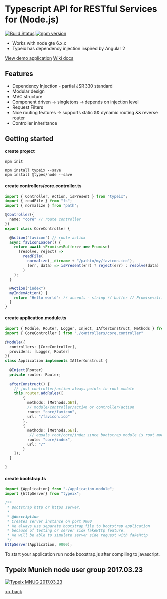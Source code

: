 # Typescript API for RESTful Services for (Node.js)

[![Build Status](https://travis-ci.org/igorzg/typeix.svg?branch=master)](https://travis-ci.org/igorzg/typeix)
[![npm version](https://badge.fury.io/js/typeix.svg)](https://badge.fury.io/js/typeix)

* Works with node gte 6.x.x
* Typeix has dependency injection inspired by Angular 2


[View demo application](http://www.igorivanovic.info/typeix-demo-app/)
[Wiki docs](https://github.com/igorzg/typeix/wiki)

## Features
* Dependency Injection - partial JSR 330 standard
* Modular design
* MVC structure
* Component driven -> singletons -> depends on injection level
* Request Filters
* Nice routing features -> supports static && dynamic routing && reverse router
* Controller inheritance


## Getting started
#### create project

```npm
npm init
```

```npm
npm install typeix --save
npm install @types/node --save
```

#### create controllers/core.controller.ts

```typescript
import { Controller, Action, isPresent } from "typeix";
import { readFile } from "fs";
import { normalize } from "path";

@Controller({
  name: "core" // route controller
})
export class CoreController {

  @Action("favicon") // route action
  async faviconLoader() {
    return await <Promise<Buffer>> new Promise(
      (resolve, reject) =>
        readFile(
          normalize(__dirname + "/pathto/my/favicon.ico"),
          (err, data) => isPresent(err) ? reject(err) : resolve(data)
        )
    );
  }

  @Action("index")
  myIndexAction() {
    return "Hello world"; // accepts - string // buffer // Promise<string|Buffer>
  }
}

```

#### create application.module.ts
```typescript
import { Module, Router, Logger, Inject, IAfterConstruct, Methods } from "typeix"
import { CoreController } from "./controllers/core.controller"

@Module({
  controllers: [CoreController],
  providers: [Logger, Router]
})
class Application implements IAfterConstruct {
  
  @Inject(Router)
  private router: Router;
  
  afterConstruct() {
    // just controller/action always points to root module
    this.router.addRules([
        {
          methods: [Methods.GET],
          // module/controller/action or controller/action
          route: "core/favicon", 
          url: "/favicon.ico"
        },
        {
          methods: [Methods.GET],
           // equals root/core/index since bootstrap module is root module
          route: "core/index",
          url: "/"
        }
    ]);
  }
  
}
```

#### create bootstrap.ts
```typescript
import {Application} from "./application.module";
import {httpServer} from "typeix";

/**
 * Bootstrap http or https server.
 *
 * @description
 * Creates server instance on port 9000
 * We always use separate bootstrap file to bootstrap application 
 * because of testing or server side fakeHttp feature.
 * We will be able to simulate server side request with fakeHttp
 */
httpServer(Application, 9000);
```

To start your application run node bootstrap.js after compiling to javascript.


## Typeix Munich node user group 2017.03.23

[![Typeix MNUG 2017.03.23](https://img.youtube.com/vi/IWT6hVTFX8g/0.jpg)](https://youtu.be/IWT6hVTFX8g "Typeix MNUG 2017.03.23")

[<< back](http://www.igorivanovic.info/)

